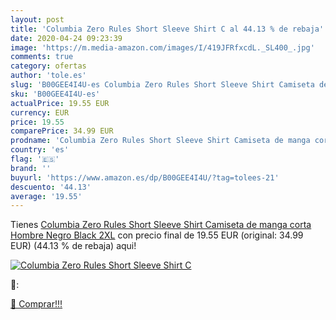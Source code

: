```yaml
---
layout: post
title: 'Columbia Zero Rules Short Sleeve Shirt C al 44.13 % de rebaja'
date: 2020-04-24 09:23:39
image: 'https://m.media-amazon.com/images/I/419JFRfxcdL._SL400_.jpg'
comments: true
category: ofertas
author: 'tole.es'
slug: 'B00GEE4I4U-es Columbia Zero Rules Short Sleeve Shirt Camiseta de manga...'
sku: 'B00GEE4I4U-es'
actualPrice: 19.55 EUR
currency: EUR
price: 19.55
comparePrice: 34.99 EUR
prodname: 'Columbia Zero Rules Short Sleeve Shirt Camiseta de manga corta  Hombre  Negro  Black   2XL'
country: 'es'
flag: '🇪🇸'
brand: ''
buyurl: 'https://www.amazon.es/dp/B00GEE4I4U/?tag=tolees-21'
descuento: '44.13'
average: '19.55'
---
```


Tienes [Columbia Zero Rules Short Sleeve Shirt Camiseta de manga corta  Hombre  Negro  Black   2XL](https://www.amazon.es/dp/B00GEE4I4U/?tag=tolees-21) con precio final de  19.55 EUR (original: 34.99 EUR) (44.13 %  de rebaja) aqui!

[![Columbia Zero Rules Short Sleeve Shirt C](https://m.media-amazon.com/images/I/419JFRfxcdL._SL400_.jpg)](https://www.amazon.es/dp/B00GEE4I4U/?tag=tolees-21)

🔎:


[🛒 Comprar!!!](https://www.amazon.es/dp/B00GEE4I4U/?tag=tolees-21)
